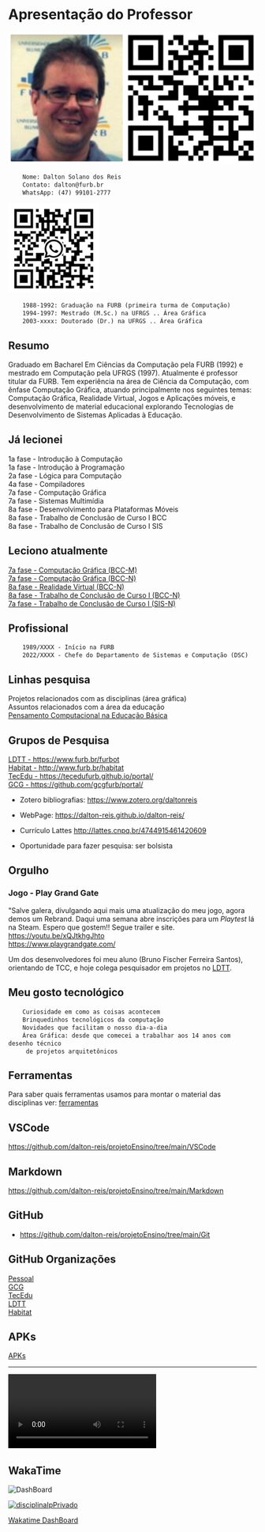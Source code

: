 # Apresentação do Professor

 ![Foto professor](./_._/img_DaltonReisQRCode.png "Foto professor")  

        Nome: Dalton Solano dos Reis
        Contato: dalton@furb.br
        WhatsApp: (47) 99101-2777  
![Dalton Reis WhatsApp](_._/img_DaltonReisWhatsApp.png)  

        1988-1992: Graduação na FURB (primeira turma de Computação)
        1994-1997: Mestrado (M.Sc.) na UFRGS .. Área Gráfica
        2003-xxxx: Doutorado (Dr.) na UFRGS .. Área Gráfica

## Resumo

Graduado em Bacharel Em Ciências da Computação pela FURB (1992) e mestrado em Computação pela UFRGS (1997). Atualmente é professor titular da FURB. Tem experiência na área de Ciência da Computação, com ênfase Computação Gráfica, atuando principalmente nos seguintes temas: Computação Gráfica, Realidade Virtual, Jogos e Aplicações móveis, e desenvolvimento de material educacional explorando Tecnologias de Desenvolvimento de Sistemas Aplicadas à Educação.

## Já lecionei

1a fase - Introdução à Computação  
1a fase - Introdução à Programação  
2a fase - Lógica para Computação  
4a fase - Compiladores  
7a fase - Computação Gráfica  
7a fase - Sistemas Multimídia  
8a fase - Desenvolvimento para Plataformas Móveis  
8a fase - Trabalho de Conclusão de Curso I BCC  
8a fase - Trabalho de Conclusão de Curso I SIS  

## Leciono atualmente

[7a fase - Computação Gráfica (BCC-M)](https://github.com/dalton-reis/CG_2024_1_A "7a fase - Computação Gráfica (BCC-M)")  
[7a fase - Computação Gráfica (BCC-N)](https://github.com/dalton-reis/CG_2024_1_B "7a fase - Computação Gráfica (BCC-N)")  
[8a fase - Realidade Virtual (BCC-N)](https://github.com/dalton-reis/RV_2024_1 "8a fase - Realidade Virtual (BCC-N)")  
[8a fase - Trabalho de Conclusão de Curso I (BCC-N)](https://github.com/dalton-reis/TCC1_2024_1/tree/main/_BCC "8a fase - Trabalho de Conclusão de Curso I (BCC-N)")  
[7a fase - Trabalho de Conclusão de Curso I (SIS-N)](https://github.com/dalton-reis/TCC1_2024_1/tree/main/_SIS "7a fase - Trabalho de Conclusão de Curso I (SIS-N)")  

## Profissional

        1989/XXXX - Início na FURB  
        2022/XXXX - Chefe do Departamento de Sistemas e Computação (DSC)  

## Linhas pesquisa

<!-- TODO: arrumar formatação -->
Projetos relacionados com as disciplinas (área gráfica)  
Assuntos relacionados com a área da educação  
[Pensamento Computacional na Educação Básica](<https://youtu.be/gfks3z1zsYk> "Pensamento Computacional na Educação Básica")  

## Grupos de Pesquisa

[LDTT - <https://www.furb.br/furbot>](https://www.furb.br/furbot "LDTT - Laboratório de Desenvolvimento e Transferência de Tecnologia")  
[Habitat - <http://www.furb.br/habitat>](http://www.furb.br/habitat "Habitat - Educação, Inovação e Meio Ambiente")  
[TecEdu - <https://tecedufurb.github.io/portal/>](https://tecedufurb.github.io/portal/ "grupo de pesquisa TecEdu")  
[GCG - <https://github.com/gcgfurb/portal/>](https://github.com/gcgfurb/portal/ "grupo de pesquisa GCG")  

- Zotero bibliografias:
        [<https://www.zotero.org/daltonreis>](https://www.zotero.org/daltonreis "Zotero")  

- WebPage:
        [<https://dalton-reis.github.io/dalton-reis/>](https://dalton-reis.github.io/dalton-reis/ "WebPage")  

- Currículo Lattes <http://lattes.cnpq.br/4744915461420609>

- Oportunidade para fazer pesquisa: ser bolsista  

## Orgulho

### Jogo - Play Grand Gate

"Salve galera, divulgando aqui mais uma atualização do meu jogo, agora demos um Rebrand. Daqui uma semana abre inscrições para um *Playtest* lá na Steam. Espero que gostem!! Segue trailer e site.  
<https://youtu.be/xQJtkhgJhto>  
<https://www.playgrandgate.com/>  

Um dos desenvolvedores foi meu aluno (Bruno Fischer Ferreira Santos), orientando de TCC, e hoje colega pesquisador em projetos no [LDTT](<http://www.furb.br/ldtt> "LDTT").

## Meu gosto tecnológico
  
        Curiosidade em como as coisas acontecem  
        Brinquedinhos tecnológicos da computação  
        Novidades que facilitam o nosso dia-a-dia  
        Área Gráfica: desde que comecei a trabalhar aos 14 anos com desenho técnico
         de projetos arquitetônicos  

## Ferramentas

Para saber quais ferramentas usamos para montar o material das disciplinas ver: [ferramentas](_._/ferramentas.md)  

## VSCode

<https://github.com/dalton-reis/projetoEnsino/tree/main/VSCode>  

## Markdown

<https://github.com/dalton-reis/projetoEnsino/tree/main/Markdown>  

## GitHub

- <https://github.com/dalton-reis/projetoEnsino/tree/main/Git>  

## GitHub Organizações

[Pessoal](https://github.com/dalton-reis?tab=repositories)  
[GCG](https://github.com/orgs/gcgfurb/repositories)  
[TecEdu](https://github.com/orgs/tecedufurb/repositories)  
[LDTT](https://github.com/orgs/LDTTFURB/repositories)  
[Habitat](https://github.com/orgs/HabitatFURB/repositories)  

## APKs

[APKs](https://drive.google.com/drive/folders/1fSPLd9Pn71gNQ7FQ6ZIunvArKg2a4u0W?usp=sharing)  

----

<video src="_._/Simpsons_Couch-Gag-iPhone.mp4" controls title="Title"></video>

## WakaTime

![DashBoard](https://wakatime.com/share/@dalton_reis/bdb5b58b-d49f-4716-8757-bcf4995b4cf6.svg "DashBoard")  

[![disciplinaIpPrivado](https://wakatime.com/badge/github/dalton-reis/disciplinaIpPrivado.svg)](https://wakatime.com/badge/github/dalton-reis/disciplinaIpPrivado)  

[Wakatime DashBoard](<https://wakatime.com/@dalton_reis/projects/jaxdrmqjfo?start=2021-11-03&end=2021-11-09> "Wakatime DashBoard")
